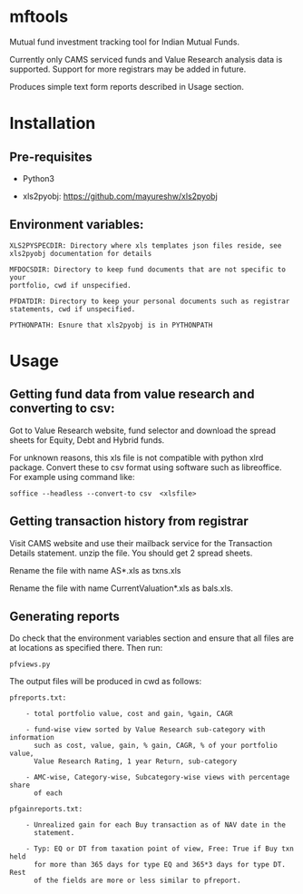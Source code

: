 # mftools

Mutual fund investment tracking tool for Indian Mutual Funds.

Currently only CAMS serviced funds and Value Research analysis data is
supported. Support for more registrars may be added in future.

Produces simple text form reports described in Usage section.

# Installation

## Pre-requisites

- Python3

- xls2pyobj: https://github.com/mayureshw/xls2pyobj

## Environment variables:

    XLS2PYSPECDIR: Directory where xls templates json files reside, see
    xls2pyobj documentation for details

    MFDOCSDIR: Directory to keep fund documents that are not specific to your
    portfolio, cwd if unspecified.

    PFDATDIR: Directory to keep your personal documents such as registrar
    statements, cwd if unspecified.

    PYTHONPATH: Esnure that xls2pyobj is in PYTHONPATH

# Usage

## Getting fund data from value research and converting to csv:

Got to Value Research website, fund selector and download the spread sheets for
Equity, Debt and Hybrid funds.

For unknown reasons, this xls file is not compatible with python xlrd package.
Convert these to csv format using software such as libreoffice. For example
using command like:

    soffice --headless --convert-to csv  <xlsfile>

## Getting transaction history from registrar

Visit CAMS website and use their mailback service for the Transaction Details
statement. unzip the file. You should get 2 spread sheets.

Rename the file with name AS*.xls as txns.xls

Rename the file with name CurrentValuation*.xls as bals.xls.

## Generating reports

Do check that the environment variables section and ensure that all files are
at locations as specified there. Then run:

    pfviews.py

The output files will be produced in cwd as follows:

    pfreports.txt: 

        - total portfolio value, cost and gain, %gain, CAGR
        
        - fund-wise view sorted by Value Research sub-category with information
          such as cost, value, gain, % gain, CAGR, % of your portfolio value,
          Value Research Rating, 1 year Return, sub-category
        
        - AMC-wise, Category-wise, Subcategory-wise views with percentage share
          of each

    pfgainreports.txt:

        - Unrealized gain for each Buy transaction as of NAV date in the
          statement.

        - Typ: EQ or DT from taxation point of view, Free: True if Buy txn held
          for more than 365 days for type EQ and 365*3 days for type DT. Rest
          of the fields are more or less similar to pfreport.
